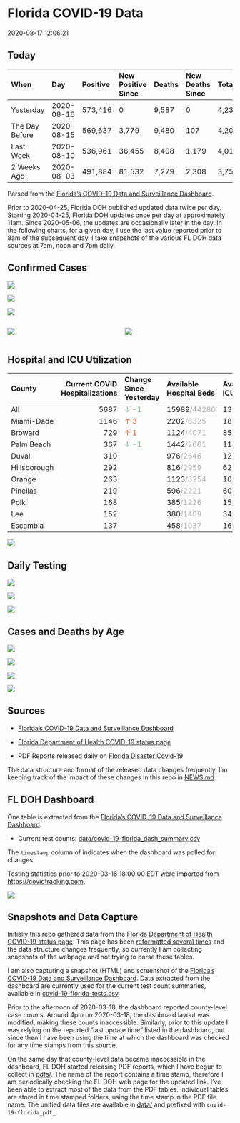 Florida COVID-19 Data
================
2020-08-17 12:06:21

## Today

| When           | Day        | Positive | New Positive Since | Deaths | New Deaths Since | Total     |
| :------------- | :--------- | :------- | :----------------- | :----- | :--------------- | :-------- |
| Yesterday      | 2020-08-16 | 573,416  | 0                  | 9,587  | 0                | 4,232,628 |
| The Day Before | 2020-08-15 | 569,637  | 3,779              | 9,480  | 107              | 4,202,725 |
| Last Week      | 2020-08-10 | 536,961  | 36,455             | 8,408  | 1,179            | 4,013,857 |
| 2 Weeks Ago    | 2020-08-03 | 491,884  | 81,532             | 7,279  | 2,308            | 3,752,798 |

Parsed from the [Florida’s COVID-19 Data and Surveillance
Dashboard](https://fdoh.maps.arcgis.com/apps/opsdashboard/index.html#/8d0de33f260d444c852a615dc7837c86).

Prior to 2020-04-25, Florida DOH published updated data twice per day.
Starting 2020-04-25, Florida DOH updates once per day at approximately
11am. Since 2020-05-06, the updates are occasionally later in the day.
In the following charts, for a given day, I use the last value reported
prior to 8am of the subsequent day. I take snapshots of the various FL
DOH data sources at 7am, noon and 7pm daily.

## Confirmed Cases

![](plots/covid-19-florida-daily-test-changes.png)

![](plots/covid-19-florida-deaths-by-day.png)

![](plots/covid-19-florida-county-top-6.png)

<div class="columns">

<div class="column is-full-mobile">

![](plots/covid-19-florida-testing.png)

</div>

<div class="column is-full-mobile">

![](plots/covid-19-florida-total-positive.png)

</div>

</div>

## Hospital and ICU Utilization

| County       | Current COVID Hospitalizations | Change Since Yesterday                   | Available Hospital Beds                      | Available ICU Beds                         |
| :----------- | -----------------------------: | :--------------------------------------- | :------------------------------------------- | :----------------------------------------- |
| All          |                           5687 | <span style="color: #6BAA75">↓ -1</span> | 15989<span style="color: #aaa">/44286</span> | 1369<span style="color: #aaa">/4776</span> |
| Miami-Dade   |                           1146 | <span style="color: #EC4E20">↑ 3</span>  | 2202<span style="color: #aaa">/6325</span>   | 185<span style="color: #aaa">/820</span>   |
| Broward      |                            729 | <span style="color: #EC4E20">↑ 1</span>  | 1124<span style="color: #aaa">/4071</span>   | 85<span style="color: #aaa">/424</span>    |
| Palm Beach   |                            367 | <span style="color: #6BAA75">↓ -1</span> | 1442<span style="color: #aaa">/2661</span>   | 114<span style="color: #aaa">/290</span>   |
| Duval        |                            310 |                                          | 976<span style="color: #aaa">/2646</span>    | 121<span style="color: #aaa">/320</span>   |
| Hillsborough |                            292 |                                          | 816<span style="color: #aaa">/2959</span>    | 62<span style="color: #aaa">/326</span>    |
| Orange       |                            263 |                                          | 1123<span style="color: #aaa">/3254</span>   | 103<span style="color: #aaa">/269</span>   |
| Pinellas     |                            219 |                                          | 596<span style="color: #aaa">/2221</span>    | 60<span style="color: #aaa">/240</span>    |
| Polk         |                            168 |                                          | 385<span style="color: #aaa">/1226</span>    | 15<span style="color: #aaa">/130</span>    |
| Lee          |                            152 |                                          | 380<span style="color: #aaa">/1409</span>    | 34<span style="color: #aaa">/107</span>    |
| Escambia     |                            137 |                                          | 458<span style="color: #aaa">/1037</span>    | 16<span style="color: #aaa">/131</span>    |

![](plots/covid-19-florida-icu-usage.png)

## Daily Testing

![](plots/covid-19-florida-tests-per-case.png)

<!-- ![](plots/covid-19-florida-change-new-cases.png) -->

![](plots/covid-19-florida-tests-percent-positive.png)

![](plots/covid-19-florida-test-and-case-growth.png)

## Cases and Deaths by Age

![](plots/covid-19-florida-weekly-events-by-age.png)

![](plots/covid-19-florida-age.png)

![](plots/covid-19-florida-age-deaths.png)

![](plots/covid-19-florida-age-sex.png)

## Sources

  - [Florida’s COVID-19 Data and Surveillance
    Dashboard](https://fdoh.maps.arcgis.com/apps/opsdashboard/index.html#/8d0de33f260d444c852a615dc7837c86)

  - [Florida Department of Health COVID-19 status
    page](http://www.floridahealth.gov/diseases-and-conditions/COVID-19/)

  - PDF Reports released daily on [Florida Disaster
    Covid-19](http://www.floridahealth.gov/diseases-and-conditions/COVID-19/)

The data structure and format of the released data changes frequently.
I’m keeping track of the impact of these changes in this repo in
[NEWS.md](NEWS.md).

## FL DOH Dashboard

One table is extracted from the [Florida’s COVID-19 Data and
Surveillance
Dashboard](https://fdoh.maps.arcgis.com/apps/opsdashboard/index.html#/8d0de33f260d444c852a615dc7837c86).

  - Current test counts:
    [data/covid-19-florida\_dash\_summary.csv](data/covid-19-florida_dash_summary.csv)

The `timestamp` column of indicates when the dashboard was polled for
changes.

Testing statistics prior to 2020-03-16 18:00:00 EDT were imported from
<https://covidtracking.com>.

![](screenshots/fodh_maps_arcgis_com__apps__opsdashboard.png)

## Snapshots and Data Capture

Initially this repo gathered data from the [Florida Department of Health
COVID-19 status
page](http://www.floridahealth.gov/diseases-and-conditions/COVID-19/).
This page has been [reformatted several
times](screenshots/floridahealth_gov__diseases-and-conditions__COVID-19.png)
and the data structure changes frequently, so currently I am collecting
snapshots of the webpage and not trying to parse these tables.

I am also capturing a snapshot (HTML) and screenshot of the [Florida’s
COVID-19 Data and Surveillance
Dashboard](https://fdoh.maps.arcgis.com/apps/opsdashboard/index.html#/8d0de33f260d444c852a615dc7837c86).
Data extracted from the dashboard are currently used for the current
test count summaries, available in
[covid-19-florida-tests.csv](covid-19-florida-tests.csv).

Prior to the afternoon of 2020-03-18, the dashboard reported
county-level case counts. Around 4pm on 2020-03-18, the dashboard layout
was modified, making these counts inaccessible. Similarly, prior to this
update I was relying on the reported “last update time” listed in the
dashboard, but since then I have been using the time at which the
dashboard was checked for any time stamps from this source.

On the same day that county-level data became inaccessible in the
dashboard, FL DOH started releasing PDF reports, which I have begun to
collect in [pdfs/](pdfs/). The name of the report contains a time stamp,
therefore I am periodically checking the FL DOH web page for the updated
link. I’ve been able to extract most of the data from the PDF tables.
Individual tables are stored in time stamped folders, using the time
stamp in the PDF file name. The unified data files are available in
[data/](data/) and prefixed with `covid-19-florida_pdf_`.
